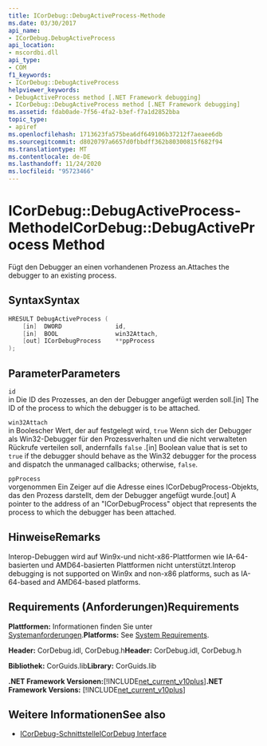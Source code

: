 ```yaml
---
title: ICorDebug::DebugActiveProcess-Methode
ms.date: 03/30/2017
api_name:
- ICorDebug.DebugActiveProcess
api_location:
- mscordbi.dll
api_type:
- COM
f1_keywords:
- ICorDebug::DebugActiveProcess
helpviewer_keywords:
- DebugActiveProcess method [.NET Framework debugging]
- ICorDebug::DebugActiveProcess method [.NET Framework debugging]
ms.assetid: fdab0ade-7f56-4fa2-b3ef-f7a1d2852bba
topic_type:
- apiref
ms.openlocfilehash: 1713623fa575bea6df649106b37212f7aeaee6db
ms.sourcegitcommit: d8020797a6657d0fbbdff362b80300815f682f94
ms.translationtype: MT
ms.contentlocale: de-DE
ms.lasthandoff: 11/24/2020
ms.locfileid: "95723466"
---
```

# <a name="icordebugdebugactiveprocess-method"></a><span data-ttu-id="67cc8-102">ICorDebug::DebugActiveProcess-Methode</span><span class="sxs-lookup"><span data-stu-id="67cc8-102">ICorDebug::DebugActiveProcess Method</span></span>

<span data-ttu-id="67cc8-103">Fügt den Debugger an einen vorhandenen Prozess an.</span><span class="sxs-lookup"><span data-stu-id="67cc8-103">Attaches the debugger to an existing process.</span></span>  
  
## <a name="syntax"></a><span data-ttu-id="67cc8-104">Syntax</span><span class="sxs-lookup"><span data-stu-id="67cc8-104">Syntax</span></span>  
  
```cpp  
HRESULT DebugActiveProcess (  
    [in]  DWORD               id,  
    [in]  BOOL                win32Attach,  
    [out] ICorDebugProcess    **ppProcess  
);  
```  
  
## <a name="parameters"></a><span data-ttu-id="67cc8-105">Parameter</span><span class="sxs-lookup"><span data-stu-id="67cc8-105">Parameters</span></span>  

 `id`  
 <span data-ttu-id="67cc8-106">in Die ID des Prozesses, an den der Debugger angefügt werden soll.</span><span class="sxs-lookup"><span data-stu-id="67cc8-106">[in] The ID of the process to which the debugger is to be attached.</span></span>  
  
 `win32Attach`  
 <span data-ttu-id="67cc8-107">in Boolescher Wert, der auf festgelegt wird, `true` Wenn sich der Debugger als Win32-Debugger für den Prozessverhalten und die nicht verwalteten Rückrufe verteilen soll, andernfalls `false` .</span><span class="sxs-lookup"><span data-stu-id="67cc8-107">[in] Boolean value that is set to `true` if the debugger should behave as the Win32 debugger for the process and dispatch the unmanaged callbacks; otherwise, `false`.</span></span>  
  
 `ppProcess`  
 <span data-ttu-id="67cc8-108">vorgenommen Ein Zeiger auf die Adresse eines ICorDebugProcess-Objekts, das den Prozess darstellt, dem der Debugger angefügt wurde.</span><span class="sxs-lookup"><span data-stu-id="67cc8-108">[out] A pointer to the address of an "ICorDebugProcess" object that represents the process to which the debugger has been attached.</span></span>  
  
## <a name="remarks"></a><span data-ttu-id="67cc8-109">Hinweise</span><span class="sxs-lookup"><span data-stu-id="67cc8-109">Remarks</span></span>  

 <span data-ttu-id="67cc8-110">Interop-Debuggen wird auf Win9x-und nicht-x86-Plattformen wie IA-64-basierten und AMD64-basierten Plattformen nicht unterstützt.</span><span class="sxs-lookup"><span data-stu-id="67cc8-110">Interop debugging is not supported on Win9x and non-x86 platforms, such as IA-64-based and AMD64-based platforms.</span></span>  
  
## <a name="requirements"></a><span data-ttu-id="67cc8-111">Requirements (Anforderungen)</span><span class="sxs-lookup"><span data-stu-id="67cc8-111">Requirements</span></span>  

 <span data-ttu-id="67cc8-112">**Plattformen:** Informationen finden Sie unter [Systemanforderungen](../../get-started/system-requirements.md).</span><span class="sxs-lookup"><span data-stu-id="67cc8-112">**Platforms:** See [System Requirements](../../get-started/system-requirements.md).</span></span>  
  
 <span data-ttu-id="67cc8-113">**Header:** CorDebug.idl, CorDebug.h</span><span class="sxs-lookup"><span data-stu-id="67cc8-113">**Header:** CorDebug.idl, CorDebug.h</span></span>  
  
 <span data-ttu-id="67cc8-114">**Bibliothek:** CorGuids.lib</span><span class="sxs-lookup"><span data-stu-id="67cc8-114">**Library:** CorGuids.lib</span></span>  
  
 <span data-ttu-id="67cc8-115">**.NET Framework Versionen:**[!INCLUDE[net_current_v10plus](../../../../includes/net-current-v10plus-md.md)]</span><span class="sxs-lookup"><span data-stu-id="67cc8-115">**.NET Framework Versions:** [!INCLUDE[net_current_v10plus](../../../../includes/net-current-v10plus-md.md)]</span></span>  
  
## <a name="see-also"></a><span data-ttu-id="67cc8-116">Weitere Informationen</span><span class="sxs-lookup"><span data-stu-id="67cc8-116">See also</span></span>

- [<span data-ttu-id="67cc8-117">ICorDebug-Schnittstelle</span><span class="sxs-lookup"><span data-stu-id="67cc8-117">ICorDebug Interface</span></span>](icordebug-interface.md)
